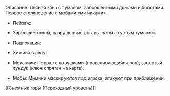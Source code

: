

Описание: Лесная зона с туманом, заброшенными домами и болотами. Первое столкновение с мобами «мимиками».

- Пейзаж:
    

- Заросшие тропы, разрушенные ангары, зоны с густым туманом.
    

- Подлокации:
    

- Хижина в лесу:
    

- Механики: Подвал с ловушками (проваливающийся пол), запертый сундук (ключ спрятан на карте).
    
- Мобы: Мимики маскируются под игрока, атакуют при приближении.
    





[[Снежные горы (Переходный уровень)]]